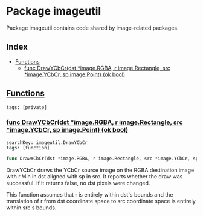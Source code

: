 # Package imageutil

Package imageutil contains code shared by image-related packages. 

## Index

* [Functions](#func)
    * [func DrawYCbCr(dst *image.RGBA, r image.Rectangle, src *image.YCbCr, sp image.Point) (ok bool)](#DrawYCbCr)


## <a id="func" href="#func">Functions</a>

```
tags: [private]
```

### <a id="DrawYCbCr" href="#DrawYCbCr">func DrawYCbCr(dst *image.RGBA, r image.Rectangle, src *image.YCbCr, sp image.Point) (ok bool)</a>

```
searchKey: imageutil.DrawYCbCr
tags: [function]
```

```Go
func DrawYCbCr(dst *image.RGBA, r image.Rectangle, src *image.YCbCr, sp image.Point) (ok bool)
```

DrawYCbCr draws the YCbCr source image on the RGBA destination image with r.Min in dst aligned with sp in src. It reports whether the draw was successful. If it returns false, no dst pixels were changed. 

This function assumes that r is entirely within dst's bounds and the translation of r from dst coordinate space to src coordinate space is entirely within src's bounds. 

